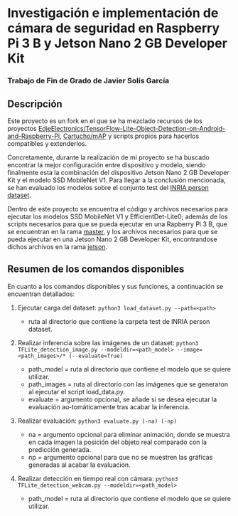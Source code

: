 # Investigación e implementación de cámara de seguridad en Raspberry Pi 3 B y Jetson Nano 2 GB Developer Kit
### Trabajo de Fin de Grado de Javier Solís García

## Descripción

Este proyecto es un fork en el que se ha mezclado recursos de los proyectos [EdjeElectronics/TensorFlow-Lite-Object-Detection-on-Android-and-Raspberry-Pi](https://github.com/EdjeElectronics/TensorFlow-Lite-Object-Detection-on-Android-and-Raspberry-Pi), [Cartucho/mAP](https://github.com/Cartucho/mAP) y scripts propios para hacerlos compatibles y extenderlos.

Concretamente, durante la realización de mi proyecto se ha buscado encontrar la mejor configuración entre dispositivo y modelo, siendo finalmente esta la combinación del dispositivo Jetson Nano 2 GB Developer Kit y el modelo SSD MobileNet V1. Para llegar a la conclusión mencionada, se han evaluado los modelos sobre el conjunto test del [INRIA person dataset](https://bit.ly/2QYHnkN).

Dentro de este proyecto se encuentra el código y archivos necesarios para ejecutar los modelos SSD MobileNet V1 y  EfficientDet-Lite0; además de los scripts necesarios para que se pueda ejecutar en una Rapberry Pi 3 B, que se encuentran en la rama [master](https://github.com/javsolgar/TFG), y los archivos necesarios para que se pueda ejecutar en una Jetson Nano 2 GB Developer Kit, encontrandose dichos archivos en la rama [jetson](https://github.com/javsolgar/TFG/tree/jetson).

## Resumen de los comandos disponibles

En cuanto a los comandos disponibles y sus funciones, a continuación se encuentran detallados:

1. Ejecutar carga del dataset:
```python3 load_dataset.py --path=<path>```
   - ruta al directorio que contiene la carpeta test de INRIA person dataset.


2. Realizar inferencia sobre las imágenes de un dataset:
```python3 TFLite_detection_image.py --modeldir=<path_model> --image=<path_images>/* (--evaluate=True)```
   - path_model = ruta al directorio que contiene el modelo que se quiere utilizar.
   - path_images = ruta al directorio con las imágenes que se generaron al ejecutar el script load_data.py.
   - evaluate = argumento opcional, se añade si se desea ejecutar la evaluación au-tomáticamente tras acabar la inferencia.
 
3. Realizar evaluación:
```python3 evaluate.py (-na) (-np)```
   - na = argumento opcional para eliminar animación, donde se muestra en cada imagen la posición del objeto real comparado con la predicción generada.
   - np = argumento opcional para que no se muestren las gráficas generadas al acabar la evaluación.
   
4. Realizar detección en tiempo real con cámara:
```python3 TFLite_detection_webcam.py --modeldir=<path_model>```
   - path_model = ruta al directorio que contiene el modelo que se quiere utilizar.
